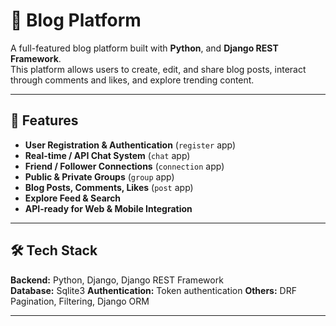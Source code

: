 # 📝 Blog Platform

A full-featured blog platform built with **Python**, and **Django REST Framework**.  
This platform allows users to create, edit, and share blog posts, interact through comments and likes, and explore trending content.

---

## 🚀 Features


- **User Registration & Authentication** (`register` app)
- **Real-time / API Chat System** (`chat` app)
- **Friend / Follower Connections** (`connection` app)
- **Public & Private Groups** (`group` app)
- **Blog Posts, Comments, Likes** (`post` app)
- **Explore Feed & Search**
- **API-ready for Web & Mobile Integration**

---

## 🛠 Tech Stack

**Backend:** Python, Django, Django REST Framework  
**Database:** Sqlite3
**Authentication:** Token authentication
**Others:** DRF Pagination, Filtering, Django ORM

---



